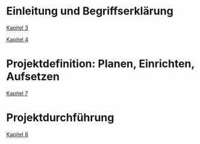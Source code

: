 # Einleitung und Begriffserklärung

[Kapitel 3](Teilausarbeitungen/Kapitel_3.md ':include')  

[Kapitel 4](Teilausarbeitungen/Kapitel_4.md ':include')  

# Projektdefinition: Planen, Einrichten, Aufsetzen

[Kapitel 7](Teilausarbeitungen/Kapitel_7.md ':include')  

# Projektdurchführung

[Kapitel 8](Teilausarbeitungen/Kapitel_8.md ':include')  


